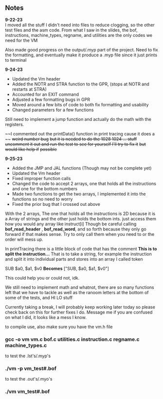 ## Notes

**9-22-23**<br>
I moved all the stuff I didn't need into files to reduce clogging, so the other test files
and the asm code.  From what I saw in the slides, the bof, instructions, machine_types, regname,
and utilities are the only codes we need for the VM

Also made good progress on the output/.myp part of the project.  Need to fix the formatting,
and eventually make it produce a .myp file since it just prints to terminal

**9-24-23**<br>
- Updated the Vm header
- Added the NOTR and STRA function to the GPR, (stops at NOTR and restarts at STRA)
- Accounted for an EXIT command
- Adjusted a few formatting bugs in GPR
- Moved around a few bits of code to both fix formatting and usability
- Changed parameters for a few functions

Still need to implement a jump function and actually do the math with the registers.

~~I commented out the printData() function in print tracing cause it does a ~~
~~weird number bug~~
~~but it is needed to do the 1028 1024 ... stuff~~
~~uncomment it out and run the test to see for yourself I'll try to fix it~~
~~but would like help if~~
~~possible~~

**9-25-23**<br>
- Added the JMP and JAL functions (Though may not be complete yet)
- Updated the Vm header
- Fixed improper function calls
- Changed the code to accept 2 arrays, one that holds all the instructions and one for
  the bottom numbers
- Made two functions to get the two arrays, I implemented it into the functions so no
  need to worry
- Fixed the prior bug that I crossed out above

With the 2 arrays, The one that holds all the instructions is 2D because it is a Array of strings and 
the other just holds the bottom ints.
just access them how you would any array like instruct[i]
Though be careful calling __bof_read_header__ , __bof_read_word__, and so forth because they only go forward
if that makes sense. Try to only call them when you need to or the order will mess up.

In printTracing there is a little block of code that has the comment __This is to split the instruction...__
That is to take a string, for example the instruction and split it into individual parts and
stores into an array I called token

SUB $a0, $a1, $v0
__Becomes__
["SUB, $a0, $a1, $v0"]

This could help you or could not, idk.

We still need to implement math and whatnot, there are so many functions left that we have to tackle as well as the ranoom letters at the bottom of some of the tests, and HI LO 
stuff

Currently taking a break, I will probably keep working later today so please check back on this for further fixes I do. 
Message me if you are confused on what I did, it looks like a mess I know.


to compile use, also make sure you have the vm.h file
### gcc -o vm vm.c bof.c utilities.c instruction.c regname.c machine_types.c

to test the .lst's/.myp's

### ./vm -p vm_test#.bof

to test the .out's/.myo's

### ./vm vm_test#.bof
